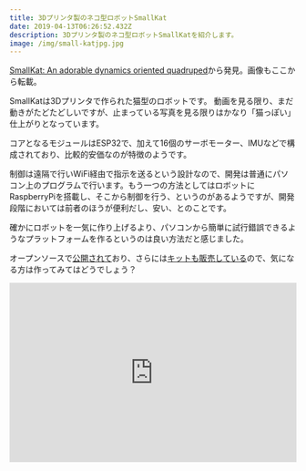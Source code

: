 ```yaml
---
title: 3Dプリンタ製のネコ型ロボットSmallKat
date: 2019-04-13T06:26:52.432Z
description: 3Dプリンタ製のネコ型ロボットSmallKatを紹介します。
image: /img/small-katjpg.jpg
---
```

[SmallKat: An adorable dynamics oriented quadruped](https://hackaday.io/project/164727-smallkat-an-adorable-dynamics-oriented-quadruped)から発見。画像もここから転載。

SmallKatは3Dプリンタで作られた猫型のロボットです。
動画を見る限り、まだ動きがたどたどしいですが、止まっている写真を見る限りはかなり「猫っぽい」仕上がりとなっています。

コアとなるモジュールはESP32で、加えて16個のサーボモーター、IMUなどで構成されており、比較的安価なのが特徴のようです。

制御は遠隔で行いWiFi経由で指示を送るという設計なので、開発は普通にパソコン上のプログラムで行います。もう一つの方法としてはロボットにRaspberryPiを搭載し、そこから制御を行う、というのがあるようですが、開発段階においては前者のほうが便利だし、安い、とのことです。

確かにロボットを一気に作り上げるより、パソコンから簡単に試行錯誤できるようなプラットフォームを作るというのは良い方法だと感じました。

オープンソースで[公開されて](https://github.com/OperationSmallKat/SmallKat_V2)おり、さらには[キットも販売している](https://www.tindie.com/products/madhephaestus/smallkat-an-dynamics-oriented-robot-cat-kit/)ので、気になる方は作ってみてはどうでしょう？

<iframe width="100%" height="315" src="https://www.youtube.com/embed/0kAPtRiv94w" frameborder="0" allow="accelerometer; autoplay; encrypted-media; gyroscope; picture-in-picture" allowfullscreen></iframe>
